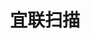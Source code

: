 ﻿---
id: 1778
title: "宜联扫描"
weight: 1778
version: "1.1.1-3"
updateTime: "2023-09-13T15:00:49"
debName: "http://113.24.212.22:8090/upload/file/com.elineprint.eleanscan_1.1.1-3_loongarch64.deb"
debSize: "4.6MB"
command: "sh /opt/apps/com.elineprint.eleanscan/files/bin/scan/EleanDevScan.sh"
---
